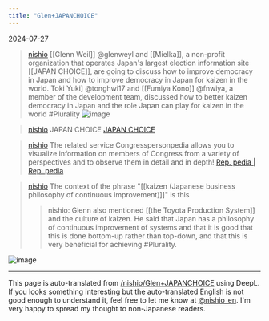```yaml
---
title: "Glen+JAPANCHOICE"
---
```


2024-07-27

> [nishio](https://x.com/nishio/status/1817144283688009950) [[Glenn Weil]] @glenweyl and [[Mielka]], a non-profit organization that operates Japan's largest election information site [[JAPAN CHOICE]], are going to discuss how to improve democracy in Japan and how to improve democracy in Japan for kaizen in the world. Toki Yuki] @tonghwi17 and [[Fumiya Kono]] @fnwiya, a member of the development team, discussed how to better kaizen democracy in Japan and the role Japan can play for kaizen in the world #Plurality
>  ![image](https://pbs.twimg.com/media/GTfLGFXboAAHE3Z?format=jpg&name=medium#.png)

> [nishio](https://x.com/nishio/status/1817145018827637080) JAPAN CHOICE
> [JAPAN CHOICE](https://japanchoice.jp/)

> [nishio](https://x.com/nishio/status/1817146617595662500) The related service Congresspersonpedia allows you to visualize information on members of Congress from a variety of perspectives and to observe them in detail and in depth!
> [Rep. pedia | Rep. pedia](https://giinpedia.japanchoice.jp/)

> [nishio](https://x.com/nishio/status/1817706587970322554) The context of the phrase "[[kaizen (Japanese business philosophy of continuous improvement)]]" is this
>  >nishio: Glenn also mentioned [[the Toyota Production System]] and the culture of kaizen. He said that Japan has a philosophy of continuous improvement of systems and that it is good that this is done bottom-up rather than top-down, and that this is very beneficial for achieving #Plurality.

![image](https://gyazo.com/43391f8273ce455e87ef81033942213a/thumb/1000)

---
This page is auto-translated from [/nishio/Glen+JAPANCHOICE](https://scrapbox.io/nishio/Glen+JAPANCHOICE) using DeepL. If you looks something interesting but the auto-translated English is not good enough to understand it, feel free to let me know at [@nishio_en](https://twitter.com/nishio_en). I'm very happy to spread my thought to non-Japanese readers.